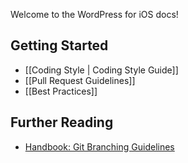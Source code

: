 Welcome to the WordPress for iOS docs! 

## Getting Started

- [[Coding Style | Coding Style Guide]]
- [[Pull Request Guidelines]]
- [[Best Practices]]

## Further Reading

- [Handbook: Git Branching Guidelines](https://make.wordpress.org/mobile/handbook/general-guides/git-branching/)